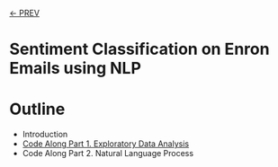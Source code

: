 [<- PREV](../README.md)

# Sentiment Classification on Enron Emails using NLP

# Outline
- Introduction
- [Code Along Part 1. Exploratory Data Analysis](enronemail-part1.md)
- Code Along Part 2. Natural Language Process

